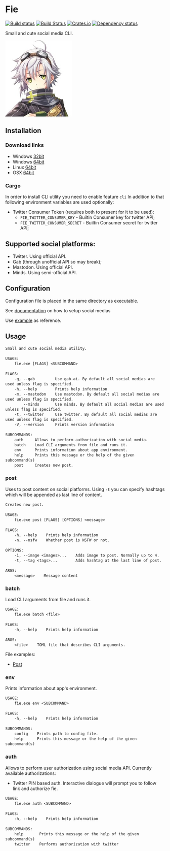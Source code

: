 # Fie

[![Build status](https://ci.appveyor.com/api/projects/status/oc937oppd38x1y4y/branch/master?svg=true)](https://ci.appveyor.com/project/DoumanAsh/fie/branch/master)
[![Build Status](https://travis-ci.org/DoumanAsh/fie.svg?branch=master)](https://travis-ci.org/DoumanAsh/fie)
[![Crates.io](https://img.shields.io/crates/v/fie.svg)](https://crates.io/crates/fie)
[![Dependency status](https://deps.rs/crate/fie/0.14.1/status.svg)](https://deps.rs/crate/fie)

Small and cute social media CLI.

![Icon](icon.jpg)

## Installation

### Download links

* Windows [32bit](https://github.com/DoumanAsh/fie/releases/download/0.14.1/fie-0.14.1-i686-pc-windows-msvc.zip)
* Windows [64bit](https://github.com/DoumanAsh/fie/releases/download/0.14.1/fie-0.14.1-x86_64-pc-windows-msvc.zip)
* Linux [64bit](https://github.com/DoumanAsh/fie/releases/download/0.14.1/fie-0.14.1-x86_64-unknown-linux-gnu.zip)
* OSX [64bit](https://github.com/DoumanAsh/fie/releases/download/0.14.1/fie-0.14.1-x86_64-apple-darwin.zip)

### Cargo

In order to install CLI utility you need to enable feature `cli`
In addition to that following environment variables are used optionally:

- Twitter Consumer Token (requires both to present for it to be used):
    - `FIE_TWITTER_CONSUMER_KEY` - Builtin Consumer key for twitter API;
    - `FIE_TWITTER_CONSUMER_SECRET` - Builtin Consumer secret for twitter API;

## Supported social platforms:

* Twitter. Using official API.
* Gab (through unofficial API so may break);
* Mastodon. Using official API.
* Minds. Using semi-official API.

## Configuration

Configuration file is placed in the same directory as executable.

See [documentation](docs/configuration.md) on how to setup social medias

Use [example](fie.toml) as reference.

## Usage

```
Small and cute social media utility.

USAGE:
    fie.exe [FLAGS] <SUBCOMMAND>

FLAGS:
    -g, --gab         Use gab.ai. By default all social medias are used unless flag is specified.
    -h, --help        Prints help information
    -m, --mastodon    Use mastodon. By default all social medias are used unless flag is specified.
        --minds       Use minds. By default all social medias are used unless flag is specified.
    -t, --twitter     Use twitter. By default all social medias are used unless flag is specified.
    -V, --version     Prints version information

SUBCOMMANDS:
    auth     Allows to perform authorization with social media.
    batch    Load CLI arguments from file and runs it.
    env      Prints information about app environment.
    help     Prints this message or the help of the given subcommand(s)
    post     Creates new post.
```

### post

Uses to post content on social platforms.
Using `-t` you can specify hashtags which will be appended as last line of content.

```
Creates new post.

USAGE:
    fie.exe post [FLAGS] [OPTIONS] <message>

FLAGS:
    -h, --help    Prints help information
    -n, --nsfw    Whether post is NSFW or not.

OPTIONS:
    -i, --image <images>...    Adds image to post. Normally up to 4.
    -t, --tag <tags>...        Adds hashtag at the last line of post.

ARGS:
    <message>    Message content
```

### batch

Load CLI arguments from file and runs it.

```
USAGE:
    fie.exe batch <file>

FLAGS:
    -h, --help    Prints help information

ARGS:
    <file>    TOML file that describes CLI arguments.
```

File examples:
* [Post](fie_post.toml)

### env

Prints information about app's environment.

```
USAGE:
    fie.exe env <SUBCOMMAND>

FLAGS:
    -h, --help    Prints help information

SUBCOMMANDS:
    config    Prints path to config file.
    help      Prints this message or the help of the given subcommand(s)
```

### auth

Allows to perform user authorization using social media API.
Currently available authorizations:

- Twitter PIN based auth. Interactive dialogue will prompt you to follow link and authorize fie.

```
USAGE:
    fie.exe auth <SUBCOMMAND>

FLAGS:
    -h, --help    Prints help information

SUBCOMMANDS:
    help       Prints this message or the help of the given subcommand(s)
    twitter    Performs authorization with twitter
```
